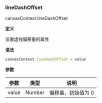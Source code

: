 ### lineDashOffset
canvasContext.lineDashOffset

**定义**

设置虚线偏移量的属性

**语法**

```javascript
canvasContext.lineDashOffset = value
```


**参数**

|参数	|类型	|说明				|
|---	|---	|---				|
|value	|Number	|偏移量，初始值为 0	|
